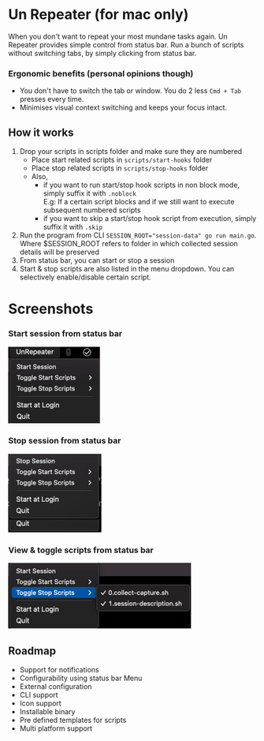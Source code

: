 # Un Repeater (for mac only)

When you don't want to repeat your most mundane tasks again. Un Repeater provides simple control from status bar.
Run a bunch of scripts without switching tabs, by simply clicking from status bar.

### Ergonomic benefits (personal opinions though)
- You don't have to switch the tab or window. You do 2 less `Cmd + Tab` presses every time.
- Minimises visual context switching and keeps your focus intact.

## How it works
1. Drop your scripts in scripts folder and make sure they are numbered
    - Place start related scripts in `scripts/start-hooks` folder
    - Place stop related scripts in `scripts/stop-hooks` folder
    - Also,  
        - if you want to run start/stop hook scripts in non block mode, simply suffix it with `.noblock`  
            E.g: If a certain script blocks and if we still want to execute subsequent numbered scripts  
        - if you want to skip a start/stop hook script from execution, simply suffix it with `.skip`  
2. Run the program from CLI `SESSION_ROOT="session-data" go run main.go`. Where $SESSION_ROOT refers to folder in which collected session details will be preserved
3. From status bar, you can start or stop a session
4. Start & stop scripts are also listed in the menu dropdown. You can selectively enable/disable certain script.


# Screenshots

### Start session from status bar
![Start Session](./start-session.png)

### Stop session from status bar
![Stop Session](./stop-session.png)

### View & toggle scripts from status bar
![View & Toggle Scripts](./toggle-scripts.png)

## Roadmap
- Support for notifications
- Configurability using status bar Menu
- External configuration
- CLI support
- Icon support
- Installable binary
- Pre defined templates for scripts
- Multi platform support

